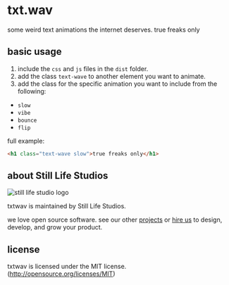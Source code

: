 # txt.wav

some weird text animations the internet deserves. true freaks only

## basic usage

1. include the `css` and `js` files in the `dist` folder.
2. add the class `text-wave` to another element you want to animate.
3. add the class for the specific animation you want to include from the
following:

* `slow`
* `vibe`
* `bounce`
* `flip`

full example:
```html
<h1 class="text-wave slow">true freaks only</h1>
```

## about Still Life Studios

![still life studio
logo](http://www.stilllife.studio/images/still_life_logo.png)

txtwav is maintained by Still Life Studios. 

we love open source software. see our other
[projects](http://www.stilllife.studio#work?utm_source=github) or [hire
us](http://www.stilllife.studio#contact?utm_source=github) to design, develop, and grow your product.


## license
txtwav is licensed under the MIT license. (http://opensource.org/licenses/MIT)


